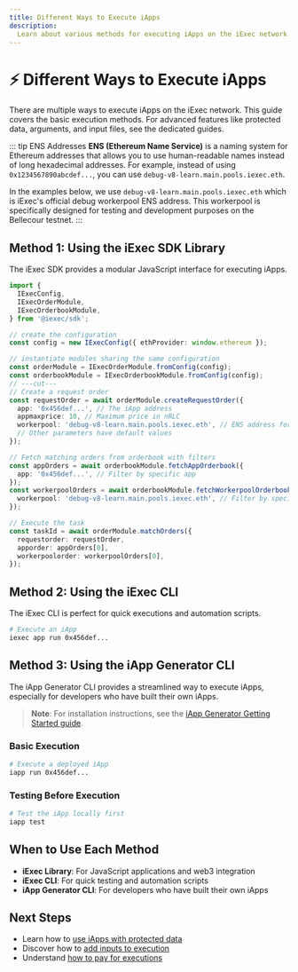 ```yaml
---
title: Different Ways to Execute iApps
description:
  Learn about various methods for executing iApps on the iExec network
---
```


# ⚡ Different Ways to Execute iApps

There are multiple ways to execute iApps on the iExec network. This guide covers
the basic execution methods. For advanced features like protected data,
arguments, and input files, see the dedicated guides.

::: tip ENS Addresses 
**ENS (Ethereum Name Service)** is a naming system for
Ethereum addresses that allows you to use human-readable names instead of long
hexadecimal addresses. For example, instead of using `0x1234567890abcdef...`,
you can use `debug-v8-learn.main.pools.iexec.eth`.

In the examples below, we use `debug-v8-learn.main.pools.iexec.eth` which is
iExec's official debug workerpool ENS address. This workerpool is specifically
designed for testing and development purposes on the Bellecour testnet. 
:::

## Method 1: Using the iExec SDK Library

The iExec SDK provides a modular JavaScript interface for executing iApps.

```ts twoslash
import {
  IExecConfig,
  IExecOrderModule,
  IExecOrderbookModule,
} from '@iexec/sdk';

// create the configuration
const config = new IExecConfig({ ethProvider: window.ethereum });

// instantiate modules sharing the same configuration
const orderModule = IExecOrderModule.fromConfig(config);
const orderbookModule = IExecOrderbookModule.fromConfig(config);
// ---cut---
// Create a request order
const requestOrder = await orderModule.createRequestOrder({
  app: '0x456def...', // The iApp address
  appmaxprice: 10, // Maximum price in nRLC
  workerpool: 'debug-v8-learn.main.pools.iexec.eth', // ENS address for iExec's debug workerpool
  // Other parameters have default values
});

// Fetch matching orders from orderbook with filters
const appOrders = await orderbookModule.fetchAppOrderbook({
  app: '0x456def...', // Filter by specific app
});
const workerpoolOrders = await orderbookModule.fetchWorkerpoolOrderbook({
  workerpool: 'debug-v8-learn.main.pools.iexec.eth', // Filter by specific workerpool ENS
});

// Execute the task
const taskId = await orderModule.matchOrders({
  requestorder: requestOrder,
  apporder: appOrders[0],
  workerpoolorder: workerpoolOrders[0],
});
```

## Method 2: Using the iExec CLI

The iExec CLI is perfect for quick executions and automation scripts.

```bash
# Execute an iApp
iexec app run 0x456def...
```

## Method 3: Using the iApp Generator CLI

The iApp Generator CLI provides a streamlined way to execute iApps, especially
for developers who have built their own iApps.

> **Note**: For installation instructions, see the [iApp Generator Getting Started guide](/build-iapp/iapp-generator/getting-started).

### Basic Execution

```bash
# Execute a deployed iApp
iapp run 0x456def...
```

### Testing Before Execution

```bash
# Test the iApp locally first
iapp test
```

## When to Use Each Method

- **iExec Library**: For JavaScript applications and web3 integration
- **iExec CLI**: For quick testing and automation scripts
- **iApp Generator CLI**: For developers who have built their own iApps

## Next Steps

- Learn how to
  [use iApps with protected data](./use-iapp-with-protected-data.md)
- Discover how to [add inputs to execution](./add-inputs-to-execution.md)
- Understand [how to pay for executions](./how-to-pay-executions.md)
